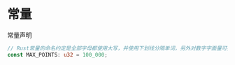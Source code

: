 # 常量

常量声明

```rust
// Rust常量的命名约定是全部字母都使用大写，并使用下划线分隔单词，另外对数字字面量可插入下划线以提高可读性
const MAX_POINTS: u32 = 100_000;
```
